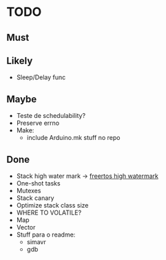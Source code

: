 # TODO

## Must

## Likely

- Sleep/Delay func

## Maybe

- Teste de schedulability?
- Preserve errno
- Make:
  - include Arduino.mk stuff no repo

## Done

- Stack high water mark ->
  [freertos high watermark](https://www.freertos.org/uxTaskGetStackHighWaterMark.html)
- One-shot tasks
- Mutexes
- Stack canary
- Optimize stack class size
- WHERE TO VOLATILE?
- Map
- Vector
- Stuff para o readme:
  - simavr
  - gdb
